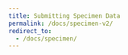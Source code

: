 ```yaml
---
title: Submitting Specimen Data
permalink: /docs/specimen-v2/
redirect_to:
  - /docs/specimen/
---
```


